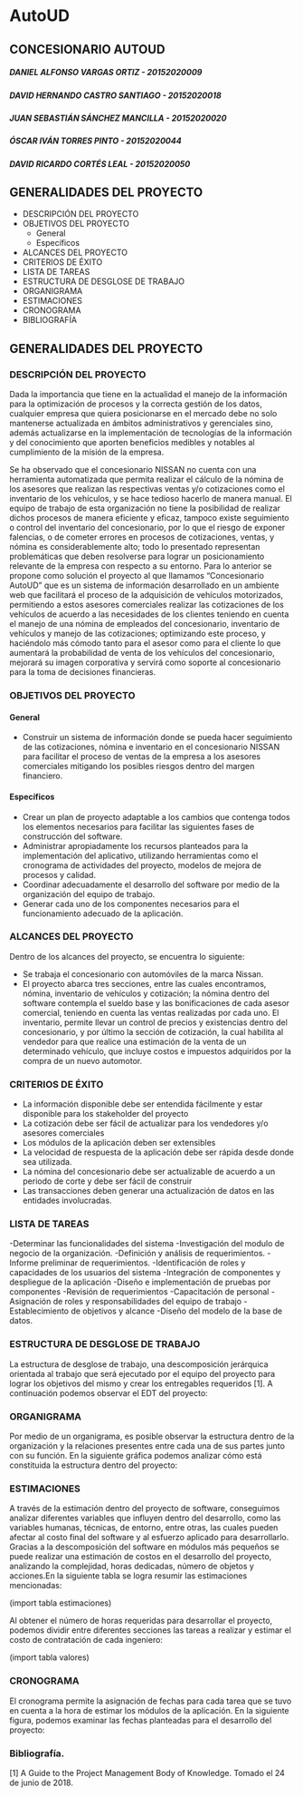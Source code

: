 # AutoUD

## CONCESIONARIO AUTOUD


##### DANIEL ALFONSO VARGAS ORTIZ - 20152020009
##### DAVID HERNANDO CASTRO SANTIAGO - 20152020018
##### JUAN SEBASTIÁN SÁNCHEZ MANCILLA - 20152020020
##### ÓSCAR IVÁN TORRES PINTO - 20152020044
##### DAVID RICARDO CORTÉS LEAL - 20152020050



## GENERALIDADES DEL PROYECTO
- DESCRIPCIÓN DEL PROYECTO
- OBJETIVOS DEL PROYECTO
	- General
	- Específicos
- ALCANCES DEL PROYECTO
- CRITERIOS DE ÉXITO
- LISTA DE TAREAS
- ESTRUCTURA DE DESGLOSE DE TRABAJO
- ORGANIGRAMA
- ESTIMACIONES
- CRONOGRAMA
- BIBLIOGRAFÍA


## GENERALIDADES DEL PROYECTO

### DESCRIPCIÓN DEL PROYECTO
Dada la importancia que tiene en la actualidad el manejo de la información para la optimización de procesos y la correcta gestión de los datos, cualquier empresa que quiera posicionarse en el mercado debe no solo mantenerse actualizada en ámbitos administrativos y gerenciales sino, además actualizarse en la implementación de tecnologías de la información y del conocimiento que aporten beneficios medibles y notables al cumplimiento de la misión de la empresa.

Se ha observado que el concesionario NISSAN no cuenta con una herramienta automatizada que permita realizar el cálculo de la nómina de los asesores que realizan las respectivas ventas y/o cotizaciones como el inventario de los vehículos, y se hace tedioso hacerlo de manera manual. El equipo de trabajo de esta organización no tiene la posibilidad de realizar dichos procesos de manera eficiente y eficaz, tampoco existe seguimiento o control del inventario del concesionario, por lo que el riesgo de exponer falencias, o de cometer errores en procesos de cotizaciones, ventas, y nómina es considerablemente alto; todo lo presentado representan problemáticas que deben resolverse para lograr un posicionamiento relevante de la empresa con respecto a su entorno.
Para lo anterior se propone como solución el proyecto al que llamamos “Concesionario AutoUD” que es un sistema de información desarrollado en un ambiente web que facilitará el proceso de la adquisición de vehículos motorizados, permitiendo a estos asesores comerciales realizar las cotizaciones de los vehículos de acuerdo a las necesidades de los clientes teniendo en cuenta el manejo de una nómina de empleados del concesionario, inventario de vehículos y manejo de las cotizaciones; optimizando este proceso, y haciéndolo más cómodo tanto para el asesor como para el cliente lo que aumentará la probabilidad de venta de los vehículos del concesionario, mejorará su imagen corporativa y servirá como soporte al concesionario para la toma de decisiones financieras.


### OBJETIVOS DEL PROYECTO

#### General
- Construir un sistema de información donde se pueda hacer seguimiento de las cotizaciones, nómina e inventario en el concesionario NISSAN para facilitar el proceso de ventas de la empresa a los asesores comerciales mitigando los posibles riesgos dentro del margen financiero.

#### Específicos
- Crear un plan de proyecto adaptable a los cambios que contenga todos los elementos necesarios para facilitar las siguientes fases de construcción del software.
- Administrar apropiadamente los recursos planteados para la implementación del aplicativo, utilizando herramientas como el cronograma de actividades del proyecto, modelos de mejora de procesos y calidad.
- Coordinar adecuadamente el desarrollo del software por medio de la organización del equipo de trabajo.
- Generar cada uno de los componentes necesarios para el funcionamiento adecuado de la aplicación.


### ALCANCES DEL PROYECTO
Dentro de los alcances del proyecto, se encuentra lo siguiente:
- Se trabaja el concesionario con automóviles de la marca Nissan.
- El proyecto abarca tres secciones, entre las cuales encontramos, nómina, inventario de vehículos y cotización; la nómina dentro del software contempla el sueldo base y las bonificaciones de cada asesor comercial, teniendo en cuenta las ventas realizadas por cada uno. El inventario, permite llevar un control de precios y existencias dentro del concesionario, y por último la sección de cotización, la cual habilita al vendedor para que realice una estimación de la venta de un determinado vehículo, que incluye costos e impuestos adquiridos por la compra de un nuevo automotor.



### CRITERIOS DE ÉXITO
- La información disponible debe ser entendida fácilmente y estar disponible para los stakeholder del proyecto
- La cotización debe ser fácil de actualizar para los vendedores y/o asesores comerciales
- Los módulos de la aplicación deben ser extensibles
- La velocidad de respuesta de la aplicación debe ser rápida desde donde sea utilizada.
- La nómina del concesionario debe ser actualizable de acuerdo a un periodo de corte y debe ser fácil de construir
- Las transacciones deben generar una actualización de datos en las entidades involucradas.


### LISTA DE TAREAS
-Determinar las funcionalidades del sistema
-Investigación del modulo de negocio de la organización.
-Definición y análisis de requerimientos.
-Informe preliminar de requerimientos.
-Identificación de roles y capacidades de los usuarios del sistema
-Integración de componentes y despliegue de la aplicación
-Diseño e implementación de pruebas por componentes
-Revisión de requerimientos
-Capacitación de personal
-Asignación de roles y responsabilidades del equipo de trabajo
-Establecimiento de objetivos y alcance
-Diseño del modelo de la base de datos.

### ESTRUCTURA DE DESGLOSE DE TRABAJO
La estructura de desglose de trabajo, una descomposición jerárquica orientada al trabajo que será ejecutado por el equipo del proyecto para lograr los objetivos del mismo y crear los entregables requeridos [1]. A continuación podemos observar el EDT del proyecto:


### ORGANIGRAMA
Por medio de un organigrama, es posible observar la estructura dentro de la organización y la relaciones presentes entre cada una de sus partes junto con su función. En la siguiente gráfica podemos analizar cómo está constituida la estructura dentro del proyecto:


### ESTIMACIONES

A través de la estimación dentro del proyecto de software, conseguimos analizar diferentes variables que influyen dentro del desarrollo, como las variables humanas, técnicas, de entorno, entre otras, las cuales pueden afectar al costo final del software y al esfuerzo aplicado para desarrollarlo.
Gracias a la descomposición del software en módulos más pequeños se puede realizar una estimación de costos en el desarrollo del proyecto, analizando la complejidad, horas dedicadas, número de objetos y acciones.En la siguiente tabla se logra resumir las estimaciones mencionadas: 

(import tabla estimaciones)

Al obtener el número de horas requeridas para desarrollar el proyecto, podemos dividir entre diferentes secciones las tareas a realizar y estimar el costo de contratación de cada ingeniero:

(import tabla valores)


### CRONOGRAMA
El cronograma permite la asignación de fechas para cada tarea que se tuvo en cuenta a la hora de estimar los módulos de la aplicación. En la siguiente figura, podemos examinar las fechas planteadas para el desarrollo del proyecto:



### Bibliografía.

[1] A Guide to the Project Management Body of Knowledge. Tomado el 24 de junio de 2018.

